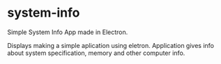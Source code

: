 # system-info
Simple System Info App made in Electron.

Displays making a simple aplication using eletron. 
Application gives info about system specification, memory and other computer info.
